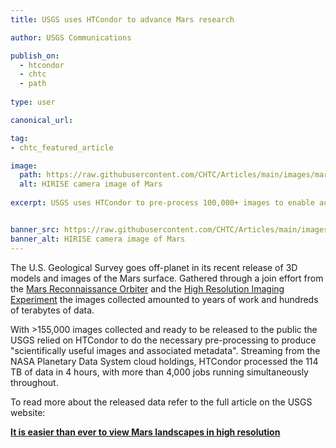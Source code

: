 ```yaml
---
title: USGS uses HTCondor to advance Mars research

author: USGS Communications

publish_on:
  - htcondor
  - chtc
  - path
  
type: user

canonical_url: 

tag:
- chtc_featured_article

image:
  path: https://raw.githubusercontent.com/CHTC/Articles/main/images/mars-image.jpg
  alt: HIRISE camera image of Mars
  
excerpt: USGS uses HTCondor to pre-process 100,000+ images to enable access to Machine Learning and AI analysis of the Mars surface. 


banner_src: https://raw.githubusercontent.com/CHTC/Articles/main/images/mars-image.jpg
banner_alt: HIRISE camera image of Mars
---
```


The U.S. Geological Survey goes off-planet in its recent release of 3D models and images of the Mars surface.
Gathered through a join effort from the [Mars Reconnaissance Orbiter](https://mars.nasa.gov/mro/) and the 
[High Resolution Imaging Experiment](https://mars.nasa.gov/mro/mission/instruments/hirise/) the images collected amounted to years of work and hundreds of terabytes of data.  

With >155,000 images collected and ready to be released to the public the USGS relied on HTCondor to do the
necessary pre-processing to produce "scientifically useful images and associated metadata". Streaming from 
the NASA Planetary Data System cloud holdings, HTCondor processed the 114 TB of data in 4 hours, with more than 4,000 jobs running simultaneously throughout. 

To read more about the released data refer to the full article on the USGS website:

**[It is easier than ever to view Mars landscapes in high resolution](https://www.usgs.gov/news/featured-story/it-easier-ever-view-mars-landscapes-high-resolution)**